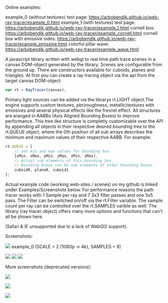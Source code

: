 Online examples:

example_0 (without textures) test page: https://arbobendik.github.io/web-ray-tracer/example_0.html
example_1 (with textures) test page: https://arbobendik.github.io/web-ray-tracer/example_1.html
cornell box: https://arbobendik.github.io/web-ray-tracer/example_cornell.html
cornell box with emissive sides: https://arbobendik.github.io/web-ray-tracer/example_emissive.html
colorful pillar wave: https://arbobendik.github.io/web-ray-tracer/example_wave.html


A javascript library written with webgl to real time path trace scenes in a canvas DOM-object generated by the library.
Scenes are configurable from the ground up. There are constructors available for cuboids, planes and triangles.
At first you can create a ray tracing object via the api from the target canvas DOM-object.

```javascript
var rt = RayTracer(canvas);
```

Primary light sources can be added via the librarys rt.LIGHT object.The engine supports custom textures,
pbr(roughness, metallic)textures with emissives and several physical effects like the fresnel effect.
All structures are aranged in AABBs (Axis Aligned Bounding Boxes) to improve performance.
This tree like structure is completly customizable over the API by appending all objects in
their respective desired bounding tree to the rt.QUEUE object, where the 0th position of all sub arrays
describes the minimum and maximum values of their respective AABB. For example:

```javascript
rt.QUEUE = [
    // set min and max values for bounding box
    [xMin, xMax, yMin, yMax, zMin, zMax],
    // Actual sub elements of this bounding box.
    // Bounding boxes can be sub elements of other bounding boxes.
    cuboid0, plane0, cuboid1
];
```
Actual example code (working web-sites / scenes) on my github is linked under Examples/Screenshots below.
For performance reasons the path tracer works with 1 Sample per ray and 7 3x3 filter passes and one 5x5 pass.
The Filter can be switched on/off via the rt.Filter variable.
The sample count per ray can be controlled over the rt.SAMPLES varible as well.
The library (ray tracer object) offers many more options and functions that can't all be shown here.

(Safari & IE unsupported due to a lack of WebGl2 support).


Screenshots:

![](https://github.com/arbobendik/web-ray-tracer/blob/master/screenshots/screen2.png?raw=true)
example_0 (SCALE = 2 (1080p -> 4k), SAMPLES = 8)



![](https://github.com/arbobendik/web-ray-tracer/blob/master/screenshots/cornell.png?raw=true)
![](https://github.com/arbobendik/web-ray-tracer/blob/master/screenshots/emissive.png?raw=true)
![](https://github.com/arbobendik/web-ray-tracer/blob/master/screenshots/wave.png?raw=true)





More screenshots (deprecated versions):

![](https://github.com/arbobendik/web-ray-tracer/blob/master/screenshots/screen3.png?raw=true)

![](https://github.com/arbobendik/web-ray-tracer/blob/master/screenshots/screen1.png?raw=true)

![](https://github.com/arbobendik/web-ray-tracer/blob/master/screenshots/screen0.png?raw=true)
